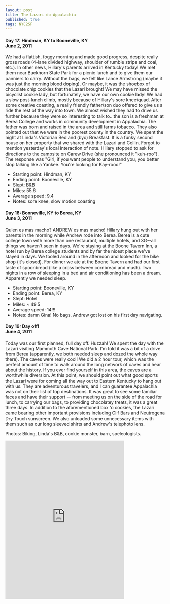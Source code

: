 ```yaml
---
layout: post
title: The Lazari do Appalachia
published: true
tags: NYC2SF
---
```

#### Day 17: Hindman, KY to Booneville, KY<br/>June 2, 2011

We had a flattish, foggy morning and made good progress, despite really gross
roads (4-lane divided highway, shoulder of rumble strips and coal, etc.). In
other news, Hillary's parents arrived in Kentucky today! We met them near
Buckhorn State Park for a picnic lunch and to give them our panniers to carry.
Without the bags, we felt like Lance Armstrong (maybe it was just the morning
blood doping). Or maybe, it was the shoebox of chocolate chip cookies that the
Lazari brought! We may have missed the bicyclist cookie lady, but fortunately,
we have our own cookie lady!  We had a slow post-lunch climb, mostly because of
Hillary's sore knee/quad. After some creative coasting, a really friendly
father/son duo offered to give us a ride the rest of the way into town. We
almost wished they had to drive us further because they were so interesting to
talk to...the son is a freshman at Berea College and works in community
development in Appalachia. The father was born and raised in the area and still
farms tobacco. They also pointed out that we were in the poorest county in the
country. We spent the night at Linda's Victorian Bed and (byo) Breakfast. It is
a funky second house on her property that we shared with the Lazari and Collin.
Forgot to mention yesterday's local interaction of note. Hillary stopped to ask
for directions to the campsite on Carew Drive (she pronounced it "kuh-roo").
The response was "Girl, if you want people to understand you, you better stop
talking like a Yankee. You're looking for Kay-rooo!"

* Starting point: Hindman, KY
* Ending point: Booneville, KY
* Slept: B&B
* Miles: 55.6
* Average speed: 9.4
* Notes: sore knee, slow motion coasting


#### Day 18: Booneville, KY to Berea, KY<br/>June 3, 2011

Quien es mas macho? ANDREW es mas macho! Hillary hung out with her parents in
the morning while Andrew rode into Berea. Berea is a cute college town with
more than one restaurant, multiple hotels, and 3G--all things we haven't seen
in days. We're staying at the Boone Tavern Inn, a hotel run by Berea college
students and by far the nicest place we've stayed in days.  We tooled around in
the afternoon and looked for the bike shop (it's closed). For dinner we ate at
the Boone Tavern and had our first taste of spoonbread (like a cross between
cornbread and mush). Two nights in a row of sleeping in a bed and air
conditioning has been a dream. Apparently we needed sleep.

* Starting point: Booneville, KY
* Ending point: Berea, KY
* Slept: Hotel
* Miles: ~ 49.5
* Average speed: 14!!!
* Notes: damn Gina! No bags. Andrew got lost on his first day navigating.

#### Day 19: Day off!<br/>June 4, 2011

Today was our first planned, full day off. Huzzah! We spent the day with the
Lazari visiting Mammoth Cave National Park. I'm told it was a bit of a drive
from Berea (apparently, we both needed sleep and dozed the whole way there).
The caves were really cool! We did a 2 hour tour, which was the perfect amount
of time to walk around the long network of caves and hear about the history. If
you ever find yourself in this area, the caves are a worthwhile diversion.  At
this point, we should point out what good sports the Lazari were for coming all
the way out to Eastern Kentucky to hang out with us. They are adventurous
travelers, and I can guarantee Appalachia was not on their list of top
destinations. It was great to see some familiar faces and have their support --
from meeting us on the side of the road for lunch, to carrying our bags, to
providing chocolatey treats, it was a great three days.  In addition to the
aforementioned box 'o cookies, the Lazari came bearing other important
provisions including Clif Bars and Neutrogena Dry Touch sunscreen. We also
unloaded some unnecessary items with them such as our long sleeved shirts and
Andrew's telephoto lens.

Photos: Biking, Linda's B&B, cookie monster, barn, speleologists.

<iframe src="https://www.flickr.com/photos/123683527@N06/13945321204/in/set-72157644114321322/player/" width="375" height="500" frameborder="0" allowfullscreen webkitallowfullscreen mozallowfullscreen oallowfullscreen msallowfullscreen></iframe>
